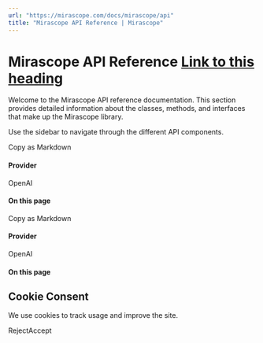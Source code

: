```yaml
---
url: "https://mirascope.com/docs/mirascope/api"
title: "Mirascope API Reference | Mirascope"
---
```


# Mirascope API Reference [Link to this heading](https://mirascope.com/docs/mirascope/api\#mirascope-api-reference)

Welcome to the Mirascope API reference documentation. This section provides detailed information about the classes, methods, and interfaces that make up the Mirascope library.

Use the sidebar to navigate through the different API components.

Copy as Markdown

#### Provider

OpenAI

#### On this page

Copy as Markdown

#### Provider

OpenAI

#### On this page

## Cookie Consent

We use cookies to track usage and improve the site.

RejectAccept